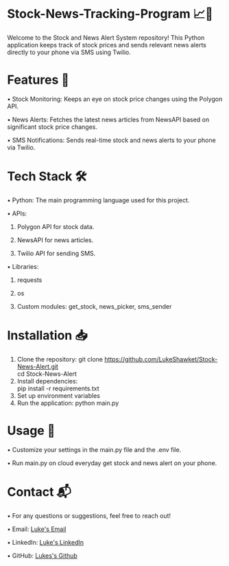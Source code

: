 # Stock-News-Tracking-Program 📈📰
Welcome to the Stock and News Alert System repository! This Python application keeps track of stock prices and sends relevant news alerts directly to your phone via SMS using Twilio.    

# Features 🌟
• Stock Monitoring: Keeps an eye on stock price changes using the Polygon API.

• News Alerts: Fetches the latest news articles from NewsAPI based on significant stock price changes.

• SMS Notifications: Sends real-time stock and news alerts to your phone via Twilio.

# Tech Stack 🛠️
• Python: The main programming language used for this project.

• APIs:

  1. Polygon API for stock data.

  2. NewsAPI for news articles.

  3. Twilio API for sending SMS.

• Libraries:

  1. requests

  2. os

  3. Custom modules: get_stock, news_picker, sms_sender

# Installation 📥    
1. Clone the repository:
   git clone https://github.com/LukeShawket/Stock-News-Alert.git    
  cd Stock-News-Alert
2. Install dependencies:    
   pip install -r requirements.txt    
3. Set up environment variables    
4. Run the application:
   python main.py
# Usage 🚀
• Customize your settings in the main.py file and the .env file.

• Run main.py on cloud everyday get stock and news alert on your phone.

# Contact 📬
• For any questions or suggestions, feel free to reach out!

• Email: [Luke's Email](lukeshawket@outlook.com)

• LinkedIn: [Luke's LinkedIn](https://www.linkedin.com/in/luke-shawket-09206b321/)

• GitHub: [Lukes's Github](https://github.com/LukeShawket)
   
